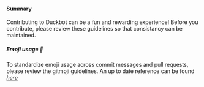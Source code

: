 #### Summary 

Contributing to Duckbot can be a fun and rewarding experience!
Before you contribute, please review these guidelines so that consistancy can be maintained.

##### Emoji usage :children_crossing:

To standardize emoji usage across commit messages and pull requests, please review the gitmoji guidelines.
An up to date reference can be found [_here_](https://gitmoji.dev/)